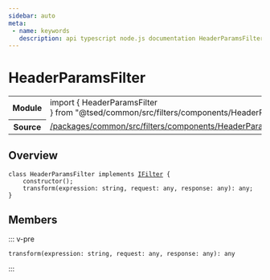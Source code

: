 ```yaml
---
sidebar: auto
meta:
 - name: keywords
   description: api typescript node.js documentation HeaderParamsFilter class
---
```

# HeaderParamsFilter <Badge text="Class" type="class"/>
<!-- Summary -->
<section class="symbol-info"><table class="is-full-width"><tbody><tr><th>Module</th><td><div class="lang-typescript"><span class="token keyword">import</span> { HeaderParamsFilter }&nbsp;<span class="token keyword">from</span>&nbsp;<span class="token string">"@tsed/common/src/filters/components/HeaderParamsFilter"</span></div></td></tr><tr><th>Source</th><td><a href="https://github.com/TypedProject/ts-express-decorators/blob/v5.2.5/packages/common/src/filters/components/HeaderParamsFilter.ts#L0-L0">/packages/common/src/filters/components/HeaderParamsFilter.ts</a></td></tr></tbody></table></section>

<!-- Overview -->
## Overview


<pre><code class="typescript-lang "><span class="token keyword">class</span> HeaderParamsFilter <span class="token keyword">implements</span> <a href="/api/common/filters/interfaces/IFilter.html"><span class="token">IFilter</span></a> <span class="token punctuation">{</span>
    <span class="token keyword">constructor</span><span class="token punctuation">(</span><span class="token punctuation">)</span><span class="token punctuation">;</span>
    <span class="token function">transform</span><span class="token punctuation">(</span>expression<span class="token punctuation">:</span> <span class="token keyword">string</span><span class="token punctuation">,</span> request<span class="token punctuation">:</span> <span class="token keyword">any</span><span class="token punctuation">,</span> response<span class="token punctuation">:</span> <span class="token keyword">any</span><span class="token punctuation">)</span><span class="token punctuation">:</span> <span class="token keyword">any</span><span class="token punctuation">;</span>
<span class="token punctuation">}</span></code></pre>



<!-- Members -->




## Members


::: v-pre

<div class="method-overview">
<pre><code class="typescript-lang "><span class="token function">transform</span><span class="token punctuation">(</span>expression<span class="token punctuation">:</span> <span class="token keyword">string</span><span class="token punctuation">,</span> request<span class="token punctuation">:</span> <span class="token keyword">any</span><span class="token punctuation">,</span> response<span class="token punctuation">:</span> <span class="token keyword">any</span><span class="token punctuation">)</span><span class="token punctuation">:</span> <span class="token keyword">any</span></code></pre>

</div>



:::